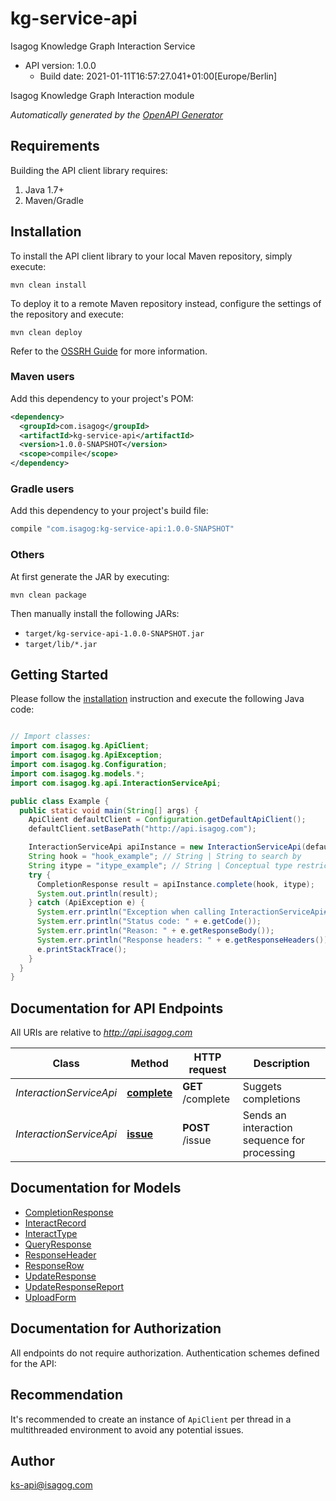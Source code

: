 # kg-service-api

Isagog Knowledge Graph Interaction Service
- API version: 1.0.0
  - Build date: 2021-01-11T16:57:27.041+01:00[Europe/Berlin]

Isagog Knowledge Graph Interaction module


*Automatically generated by the [OpenAPI Generator](https://openapi-generator.tech)*


## Requirements

Building the API client library requires:
1. Java 1.7+
2. Maven/Gradle

## Installation

To install the API client library to your local Maven repository, simply execute:

```shell
mvn clean install
```

To deploy it to a remote Maven repository instead, configure the settings of the repository and execute:

```shell
mvn clean deploy
```

Refer to the [OSSRH Guide](http://central.sonatype.org/pages/ossrh-guide.html) for more information.

### Maven users

Add this dependency to your project's POM:

```xml
<dependency>
  <groupId>com.isagog</groupId>
  <artifactId>kg-service-api</artifactId>
  <version>1.0.0-SNAPSHOT</version>
  <scope>compile</scope>
</dependency>
```

### Gradle users

Add this dependency to your project's build file:

```groovy
compile "com.isagog:kg-service-api:1.0.0-SNAPSHOT"
```

### Others

At first generate the JAR by executing:

```shell
mvn clean package
```

Then manually install the following JARs:

* `target/kg-service-api-1.0.0-SNAPSHOT.jar`
* `target/lib/*.jar`

## Getting Started

Please follow the [installation](#installation) instruction and execute the following Java code:

```java

// Import classes:
import com.isagog.kg.ApiClient;
import com.isagog.kg.ApiException;
import com.isagog.kg.Configuration;
import com.isagog.kg.models.*;
import com.isagog.kg.api.InteractionServiceApi;

public class Example {
  public static void main(String[] args) {
    ApiClient defaultClient = Configuration.getDefaultApiClient();
    defaultClient.setBasePath("http://api.isagog.com");

    InteractionServiceApi apiInstance = new InteractionServiceApi(defaultClient);
    String hook = "hook_example"; // String | String to search by
    String itype = "itype_example"; // String | Conceptual type restriction (opt)
    try {
      CompletionResponse result = apiInstance.complete(hook, itype);
      System.out.println(result);
    } catch (ApiException e) {
      System.err.println("Exception when calling InteractionServiceApi#complete");
      System.err.println("Status code: " + e.getCode());
      System.err.println("Reason: " + e.getResponseBody());
      System.err.println("Response headers: " + e.getResponseHeaders());
      e.printStackTrace();
    }
  }
}

```

## Documentation for API Endpoints

All URIs are relative to *http://api.isagog.com*

Class | Method | HTTP request | Description
------------ | ------------- | ------------- | -------------
*InteractionServiceApi* | [**complete**](docs/InteractionServiceApi.md#complete) | **GET** /complete | Suggets completions
*InteractionServiceApi* | [**issue**](docs/InteractionServiceApi.md#issue) | **POST** /issue | Sends an interaction sequence for processing


## Documentation for Models

 - [CompletionResponse](docs/CompletionResponse.md)
 - [InteractRecord](docs/InteractRecord.md)
 - [InteractType](docs/InteractType.md)
 - [QueryResponse](docs/QueryResponse.md)
 - [ResponseHeader](docs/ResponseHeader.md)
 - [ResponseRow](docs/ResponseRow.md)
 - [UpdateResponse](docs/UpdateResponse.md)
 - [UpdateResponseReport](docs/UpdateResponseReport.md)
 - [UploadForm](docs/UploadForm.md)


## Documentation for Authorization

All endpoints do not require authorization.
Authentication schemes defined for the API:

## Recommendation

It's recommended to create an instance of `ApiClient` per thread in a multithreaded environment to avoid any potential issues.

## Author

ks-api@isagog.com

